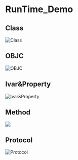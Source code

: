 # RunTime_Demo

## Class

![Class](http://og0h689k8.bkt.clouddn.com/18-4-23/71089082.jpg)

## OBJC

![OBJC](http://og0h689k8.bkt.clouddn.com/18-4-23/9751499.jpg)

## Ivar&Property

![Ivar&Property](http://og0h689k8.bkt.clouddn.com/18-4-23/54061251.jpg)

## Method

![](http://og0h689k8.bkt.clouddn.com/18-4-23/7032977.jpg)


## Protocol

![Protocol](http://og0h689k8.bkt.clouddn.com/18-4-23/53622841.jpg)



